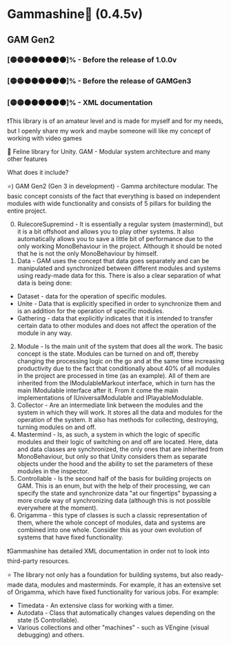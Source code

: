 # Gammashine💛 (0.4.5v)
##  GAM Gen2

### [🟡🟡🟡⚫⚫⚫⚫⚫]% - Before the release of 1.0.0v  
### [🟡🟡⚫⚫⚫⚫⚫⚫]% - Before the release of GAMGen3  
### [🟡🟡⚫⚫⚫⚫⚫⚫]% - XML documentation    

❗This library is of an amateur level and is made for myself and for my needs, but I openly share my work and maybe someone will like my concept of working with video games

💛 Feline library for Unity. GAM - Modular system architecture and many other features 

What does it include?

⭐) GAM Gen2 (Gen 3 in development) - Gamma architecture modular. The basic concept consists of the fact that everything is based on independent modules with wide functionality and consists of 5 pillars for building the entire project.

0) RulecoreSupremind - It is essentially a regular system (mastermind), but it is a bit offshoot and allows you to play other systems. It also automatically allows you to save a little bit of performance due to the only working MonoBehaviour in the project. Although it should be noted that he is not the only MonoBehaviour by himself.
1) Data - GAM uses the concept that data goes separately and can be manipulated and synchronized between different modules and systems using ready-made data for this. There is also a clear separation of what data is being done:
- Dataset - data for the operation of specific modules.
- Unite - Data that is explicitly specified in order to synchronize them and is an addition for the operation of specific modules.
- Gathering - data that explicitly indicates that it is intended to transfer certain data to other modules and does not affect the operation of the module in any way.
2) Module - Is the main unit of the system that does all the work. The basic concept is the state. Modules can be turned on and off, thereby changing the processing logic on the go and at the same time increasing productivity due to the fact that conditionally about 40% of all modules in the project are processed in time (as an example). All of them are inherited from the IModulableMarkout interface, which in turn has the main IModulable interface after it. From it come the main implementations of IUniversalModulable and IPlayableModulable.
3) Collector - Are an intermediate link between the modules and the system in which they will work. It stores all the data and modules for the operation of the system. It also has methods for collecting, destroying, turning modules on and off.
4) Mastermind - Is, as such, a system in which the logic of specific modules and their logic of switching on and off are located. Here, data and data classes are synchronized, the only ones that are inherited from MonoBehaviour, but only so that Unity considers them as separate objects under the hood and the ability to set the parameters of these modules in the inspector.
5) Controllable - Is the second half of the basis for building projects on GAM. This is an enum, but with the help of their processing, we can specify the state and synchronize data "at our fingertips" bypassing a more crude way of synchronizing data (although this is not possible everywhere at the moment).
6) Origamma - this type of classes is such a classic representation of them, where the whole concept of modules, data and systems are combined into one whole. Consider this as your own evolution of systems that have fixed functionality.

❗Gammashine has detailed XML documentation in order not to look into third-party resources.

⭐ The library not only has a foundation for building systems, but also ready-made data, modules and masterminds. For example, it has an extensive set of Origamma, which have fixed functionality for various jobs. For example:

- Timedata - An extensive class for working with a timer.
- Autodata - Class that automatically changes values depending on the state (5️ Controllable).
- Various collections and other "machines" - such as VEngine (visual debugging) and others.
